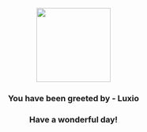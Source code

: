 <p align="center">
    <img src="https://raw.githubusercontent.com/PokeAPI/sprites/master/sprites/pokemon/404.png" width="150" height="150">
</p>
<h3 align="center">You have been greeted by - <b>Luxio</b></h3>
<h3 align="center">Have a wonderful day!</h3>
